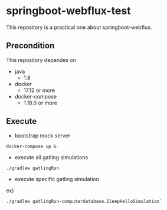 # springboot-webflux-test
This repository is a practical one about springboot-webflux.

## Precondition
This repository dependes on
* java
    * 1.8
* docker
    * 17.12 or more
* docker-compose
    * 1.18.0 or more

## Execute

* bootstrap mock server

```
docker-compose up &
```

* execute all gatling simulations

```
./gradlew gatlingRun
```

* execute specific gatling simulation

ex)
```
./gradlew gatlingRun-computerdatabase.SleepHelloSimulation`
```
